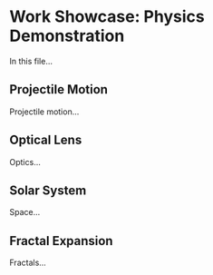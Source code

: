 # Work Showcase: Physics Demonstration
In this file...

## Projectile Motion
Projectile motion...

## Optical Lens
Optics...

## Solar System
Space...

## Fractal Expansion
Fractals...